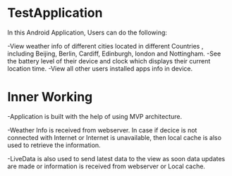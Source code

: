 # TestApplication
In this Android Application, Users can do the following:

-View weather info of different cities located in different Countries , including Beijing, Berlin, Cardiff, Edinburgh, london and Nottingham.
-See the battery level of their device and clock which displays their current location time.
-View all other users installed apps info in device.

# Inner Working
-Application is built with the help of using MVP architecture.

-Weather Info is received from webserver. In case if decice is not connected with Internet or Internet is unavailable,
 then local cache is also used to retrieve the information.
 
-LiveData is also used to send latest data to the view as soon data updates are made or information is received from
 webserver or Local cache.
